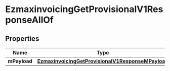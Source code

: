 

# EzmaxinvoicingGetProvisionalV1ResponseAllOf


## Properties

| Name | Type | Description | Notes |
|------------ | ------------- | ------------- | -------------|
|**mPayload** | [**EzmaxinvoicingGetProvisionalV1ResponseMPayload**](EzmaxinvoicingGetProvisionalV1ResponseMPayload.md) |  |  |



